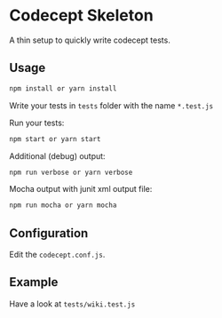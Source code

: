 # Codecept Skeleton

A thin setup to quickly write codecept tests.

## Usage

```sh
npm install or yarn install
```

Write your tests in `tests` folder with the name `*.test.js`

Run your tests:

```sh
npm start or yarn start
```

Additional (debug) output:

```sh
npm run verbose or yarn verbose
```

Mocha output with junit xml output file:

```sh
npm run mocha or yarn mocha
```

## Configuration

Edit the `codecept.conf.js`.

## Example

Have a look at `tests/wiki.test.js`

